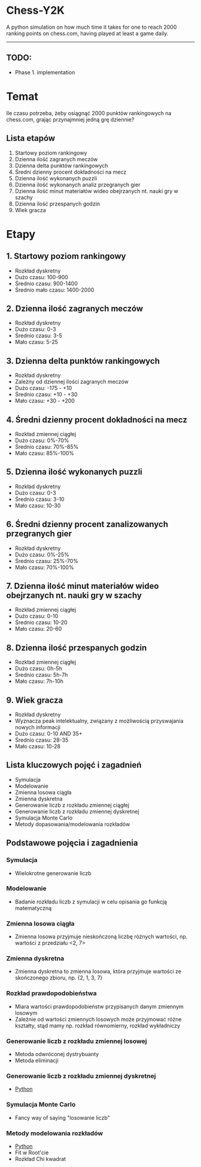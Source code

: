 # Chess-Y2K
A python simulation on how much time it takes for one to reach 2000 ranking points on chess.com, 
having played at least a game daily.

---
## TODO:
- Phase 1. implementation


# Temat
Ile czasu potrzeba, żeby osiągnąć 2000 punktów rankingowych na chess.com, 
grając przynajmniej jedną grę dziennie?


## Lista etapów
1. Startowy poziom rankingowy
2. Dzienna ilość zagranych meczów
3. Dzienna delta punktów rankingowych 
4. Średni dzienny procent dokładności na mecz 
5. Dzienna ilość wykonanych puzzli 
6. Dzienna ilość wykonanych analiz przegranych gier 
7. Dzienna ilość minut materiałów wideo obejrzanych nt. nauki gry w szachy 
8. Dzienna ilość przespanych godzin 
9. Wiek gracza 


# Etapy
## 1. Startowy poziom rankingowy
- Rozkład dyskretny
- Dużo czasu: 100-900
- Średnio czasu: 900-1400
- Średnio mało czasu: 1400-2000

## 2. Dzienna ilość zagranych meczów
- Rozkład dyskretny
- Dużo czasu: 0-3 
- Średnio czasu: 3-5 
- Mało czasu: 5-25 

## 3. Dzienna delta punktów rankingowych
- Rozkład dyskretny 
- Zależny od dziennej ilości zagranych meczów 
- Dużo czasu: -175 - +10 
- Średnio czasu: +10 - +30 
- Mało czasu: +30 - +200 

## 4. Średni dzienny procent dokładności na mecz 
- Rozkład zmiennej ciągłej 
- Dużo czasu: 0%-70% 
- Średnio czasu: 70%-85% 
- Mało czasu: 85%-100% 

## 5. Dzienna ilość wykonanych puzzli 
- Rozkład dyskretny 
- Dużo czasu: 0-3 
- Średnio czasu: 3-10 
- Mało czasu: 10-30 

## 6. Średni dzienny procent zanalizowanych przegranych gier 
- Rozkład dyskretny 
- Dużo czasu: 0%-25%
- Średnio czasu: 25%-70%
- Mało czasu: 70%-100%

## 7. Dzienna ilość minut materiałów wideo obejrzanych nt. nauki gry w szachy 
- Rozkład zmiennej ciągłej 
- Dużo czasu: 0-10
- Średnio czasu: 10-20
- Mało czasu: 20-60

## 8. Dzienna ilość przespanych godzin 
- Rozkład zmiennej ciągłej 
- Dużo czasu: 0h-5h
- Średnio czasu: 5h-7h
- Mało czasu: 7h-10h

## 9. Wiek gracza 
- Rozkład dyskretny 
- Wyznacza peak intelektualny, związany z możliwością przyswajania nowych informacji 
- Dużo czasu: 0-10 AND 35+
- Średnio czasu: 28-35
- Mało czasu: 10-28

## Lista kluczowych pojęć i zagadnień
- Symulacja
- Modelowanie
- Zmienna losowa ciągła
- Zmienna dyskretna
- Generowanie liczb z rozkładu zmiennej ciągłej
- Generowanie liczb z rozkładu zmiennej dyskretnej
- Symulacja Monte Carlo
- Metody dopasowania/modelowania rozkładów


## Podstawowe pojęcia i zagadnienia
### Symulacja
- Wielokrotne generowanie liczb

### Modelowanie
- Badanie rozkładu liczb z symulacji w celu opisania go funkcją matematyczną

### Zmienna losowa ciągła
- Zmienna losowa przyjmuje nieskończoną liczbę różnych wartości, np. wartości z przedziału <2, 7> 

### Zmienna dyskretna
- Zmienna dyskretna to zmienna losowa, która przyjmuje wartości ze skończonego zbioru, np. {2, 1, 3, 7}

### Rozkład prawdopodobieństwa
- Miara wartości prawdopodobieństw przypisanych danym zmiennym losowym
- Zależnie od wartości zmiennych losowych może przyjmować różne kształty, stąd mamy np. rozkład równomierny, rozkład wykładniczy

### Generowanie liczb z rozkładu zmiennej losowej
- Metoda odwróconej dystrybuanty
- Metoda eliminacji

### Generowanie liczb z rozkładu zmiennej dyskretnej
- [Python](https://www.shorturl.at/DMS03)

### Symulacja Monte Carlo
- Fancy way of saying "losowanie liczb" 

### Metody modelowania rozkładów
- [Python](https://www.shorturl.at/aeOU5)
- Fit w Root'cie
- Rozkład Chi kwadrat
